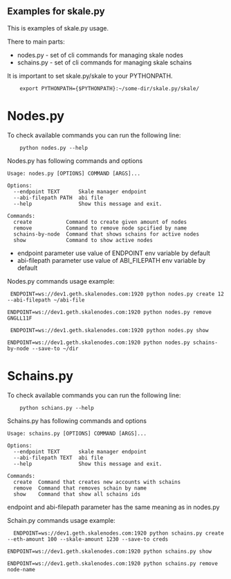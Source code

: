 ## Examples for skale.py
This is examples of skale.py usage. 

There to main parts:
* nodes.py - set of cli commands for managing skale nodes
* schains.py - set of cli commands for managing skale schains

It is important to set skale.py/skale to your PYTHONPATH.

```
    export PYTHONPATH={$PYTHONPATH}:~/some-dir/skale.py/skale/
```

#  Nodes.py
To check available commands you can run the following line:

```
    python nodes.py --help 
```

Nodes.py has following commands and options
```
Usage: nodes.py [OPTIONS] COMMAND [ARGS]...

Options:
  --endpoint TEXT      Skale manager endpoint
  --abi-filepath PATH  abi file
  --help               Show this message and exit.

Commands:
  create           Command to create given amount of nodes
  remove           Command to remove node spcified by name
  schains-by-node  Command that shows schains for active nodes
  show             Command to show active nodes
```

* endpoint parameter use value of ENDPOINT env variable by default 
* abi-filepath parameter use value of ABI_FILEPATH env variable by default 

Nodes.py commands usage example:
```
 ENDPOINT=ws://dev1.geth.skalenodes.com:1920 python nodes.py create 12 --abi-filepath ~/abi-file
 ```

```
ENDPOINT=ws://dev1.geth.skalenodes.com:1920 python nodes.py remove GNGLL11F
```
```
 ENDPOINT=ws://dev1.geth.skalenodes.com:1920 python nodes.py show
```

```
ENDPOINT=ws://dev1.geth.skalenodes.com:1920 python nodes.py schains-by-node --save-to ~/dir
```

#  Schains.py
To check available commands you can run the following line:

```
    python schians.py --help 
```

Schains.py has following commands and options
```
Usage: schains.py [OPTIONS] COMMAND [ARGS]...

Options:
  --endpoint TEXT      skale manager endpoint
  --abi-filepath TEXT  abi file
  --help               Show this message and exit.

Commands:
  create  Command that creates new accounts with schains
  remove  Command that removes schain by name
  show    Command that show all schains ids
```


endpoint and abi-filepath parameter has the same meaning as in nodes.py

Schain.py commands usage example:
```
  ENDPOINT=ws://dev1.geth.skalenodes.com:1920 python schains.py create --eth-amount 100 --skale-amount 1230 --save-to creds   
```

```
ENDPOINT=ws://dev1.geth.skalenodes.com:1920 python schains.py show
```

```
ENDPOINT=ws://dev1.geth.skalenodes.com:1920 python schains.py remove node-name
```
